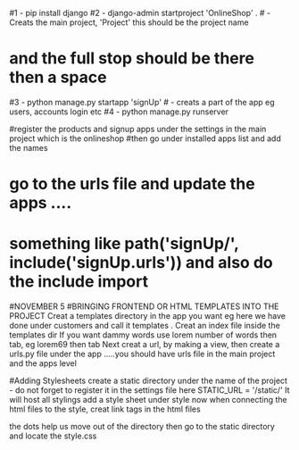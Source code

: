 #1 - pip install django
#2 - django-admin startproject 'OnlineShop' .    # - Creats the main project, 'Project' this should be the project name
# and the full stop should be there then a space
#3 - python manage.py startapp 'signUp'    # - creats a part of the app eg users, accounts login etc
#4 - python manage.py runserver


#register the products and signup apps under the settings in the main project which is the onlineshop
#then go under installed apps list and add the names
# go to the urls file and update the apps ....
# something like path('signUp/', include('signUp.urls')) and also do the include import

#NOVEMBER 5
#BRINGING FRONTEND OR HTML TEMPLATES INTO THE PROJECT
Creat a templates directory in the app you want eg here we have done under customers and call it templates .
Creat an index file inside the templates dir
If you want dammy words use lorem number of words then tab, eg lorem69 then tab
Next creat a url, by making a view, then create a urls.py file under the app .....you should have urls file in the main project and the apps level

#Adding Stylesheets
create a static directory under the name of the project - do not forget to register it in the settings file here STATIC_URL = '/static/'
It will host all stylings
add a style sheet under style 
now when connecting the html files to the style, creat link tags in the html files  <link rel="stylesheet" href="../../static/style/style.css">

the dots help us move out of the directory then go to the static directory and locate the style.css
















